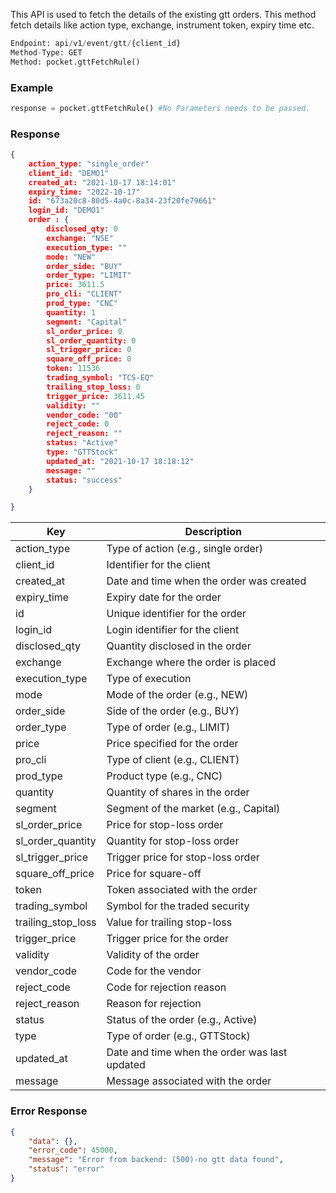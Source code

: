 This API is used to fetch the details of the existing gtt orders. This method fetch details like action type, exchange, instrument token, expiry time etc.

```python
Endpoint: api/v1/event/gtt/{client_id}
Method-Type: GET
Method: pocket.gttFetchRule()  
```

### Example
```python
response = pocket.gttFetchRule() #No Parameters needs to be passed.
```

### Response
```json
{
    action_type: "single_order"
    client_id: "DEMO1"
    created_at: "2021-10-17 18:14:01"
    expiry_time: "2022-10-17"
    id: "673a20c8-80d5-4a0c-8a34-23f20fe79661"
    login_id: "DEMO1"
    order : {
        disclosed_qty: 0
        exchange: "NSE"
        execution_type: ""
        mode: "NEW"
        order_side: "BUY"
        order_type: "LIMIT"
        price: 3611.5
        pro_cli: "CLIENT"
        prod_type: "CNC"
        quantity: 1
        segment: "Capital"
        sl_order_price: 0
        sl_order_quantity: 0
        sl_trigger_price: 0
        square_off_price: 0
        token: 11536
        trading_symbol: "TCS-EQ"
        trailing_stop_loss: 0
        trigger_price: 3611.45
        validity: ""
        vendor_code: "00"
        reject_code: 0
        reject_reason: ""
        status: "Active"
        type: "GTTStock"
        updated_at: "2021-10-17 18:18:12"
        message: ""
        status: "success"
    }

}
```

| Key                  | Description                                      |
|----------------------|--------------------------------------------------|
| action_type          | Type of action (e.g., single order)             |
| client_id            | Identifier for the client                        |
| created_at           | Date and time when the order was created         |
| expiry_time          | Expiry date for the order                        |
| id                   | Unique identifier for the order                  |
| login_id             | Login identifier for the client                  |
| disclosed_qty        | Quantity disclosed in the order                  |
| exchange             | Exchange where the order is placed               |
| execution_type       | Type of execution                                |
| mode                 | Mode of the order (e.g., NEW)                    |
| order_side           | Side of the order (e.g., BUY)                    |
| order_type           | Type of order (e.g., LIMIT)                      |
| price                | Price specified for the order                    |
| pro_cli              | Type of client (e.g., CLIENT)                   |
| prod_type            | Product type (e.g., CNC)                         |
| quantity             | Quantity of shares in the order                  |
| segment              | Segment of the market (e.g., Capital)            |
| sl_order_price       | Price for stop-loss order                        |
| sl_order_quantity    | Quantity for stop-loss order                     |
| sl_trigger_price     | Trigger price for stop-loss order                |
| square_off_price     | Price for square-off                             |
| token                | Token associated with the order                   |
| trading_symbol       | Symbol for the traded security                   |
| trailing_stop_loss   | Value for trailing stop-loss                     |
| trigger_price        | Trigger price for the order                      |
| validity             | Validity of the order                            |
| vendor_code          | Code for the vendor                              |
| reject_code          | Code for rejection reason                        |
| reject_reason        | Reason for rejection                             |
| status               | Status of the order (e.g., Active)               |
| type                 | Type of order (e.g., GTTStock)                   |
| updated_at           | Date and time when the order was last updated    |
| message              | Message associated with the order                |


### Error Response
```json
{
    "data": {},
    "error_code": 45000,
    "message": "Error from backend: (500)-no gtt data found",
    "status": "error"
}
```